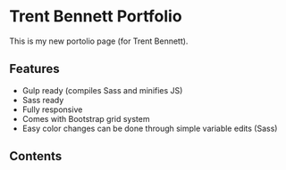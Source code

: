 # Trent Bennett Portfolio

This is my new portolio page (for Trent Bennett).

## Features

* Gulp ready (compiles Sass and minifies JS)
* Sass ready 
* Fully responsive
* Comes with Bootstrap grid system
* Easy color changes can be done through simple variable edits (Sass)

## Contents


